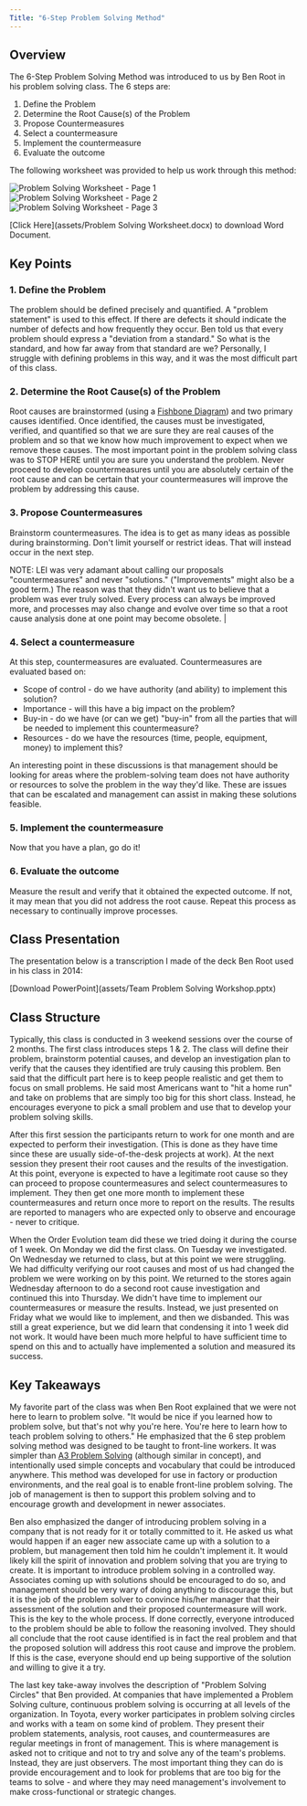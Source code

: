 ```yaml
---
Title: "6-Step Problem Solving Method"
---
```


## Overview

The 6-Step Problem Solving Method was introduced to us by Ben Root in his problem solving class.  The 6 steps are:

1. Define the Problem
2. Determine the Root Cause(s) of the Problem
3. Propose Countermeasures
4. Select a countermeasure
5. Implement the countermeasure
6. Evaluate the outcome

The following worksheet was provided to help us work through this method:

![Problem Solving Worksheet - Page 1](assets/problem-solving-worksheet-page1.png)
![Problem Solving Worksheet - Page 2](assets/problem-solving-worksheet-page2.png)
![Problem Solving Worksheet - Page 3](assets/problem-solving-worksheet-page3.png)

[Click Here](assets/Problem Solving Worksheet.docx) to download Word Document.

## Key Points


### 1. Define the Problem

The problem should be defined precisely and quantified. A "problem statement" is used to this effect. If there are defects it should indicate the number of defects and how frequently they occur. Ben told us that every problem should express a "deviation from a standard." So what is the standard, and how far away from that standard are we? Personally, I struggle with defining problems in this way, and it was the most difficult part of this class.

### 2. Determine the Root Cause(s) of the Problem

Root causes are brainstormed (using a [Fishbone Diagram](fishbone-diagram)) and two primary causes identified. Once identified, the causes must be investigated, verified, and quantified so that we are sure they are real causes of the problem and so that we know how much improvement to expect when we remove these causes. The most important point in the problem solving class was to STOP HERE until you are sure you understand the problem. Never proceed to develop countermeasures until you are absolutely certain of the root cause and can be certain that your countermeasures will improve the problem by addressing this cause.

### 3. Propose Countermeasures

Brainstorm countermeasures. The idea is to get as many ideas as possible during brainstorming. Don't limit yourself or restrict ideas. That will instead occur in the next step.

NOTE: LEI was very adamant about calling our proposals "countermeasures" and never "solutions." ("Improvements" might also be a good term.) The reason was that they didn't want us to believe that a problem was ever truly solved. Every process can always be improved more, and processes may also change and evolve over time so that a root cause analysis done at one point may become obsolete. |

### 4. Select a countermeasure

 At this step, countermeasures are evaluated. Countermeasures are evaluated based on:

* Scope of control - do we have authority (and ability) to implement this solution?
* Importance - will this have a big impact on the problem?
* Buy-in - do we have (or can we get) "buy-in" from all the parties that will be needed to implement this countermeasure?
* Resources - do we have the resources (time, people, equipment, money) to implement this?

An interesting point in these discussions is that management should be looking for areas where the problem-solving team does not have authority or resources to solve the problem in the way they'd like. These are issues that can be escalated and management can assist in making these solutions feasible.

### 5. Implement the countermeasure

Now that you have a plan, go do it!

### 6. Evaluate the outcome

Measure the result and verify that it obtained the expected outcome. If not, it may mean that you did not address the root cause. Repeat this process as necessary to continually improve processes.

## Class Presentation

The presentation below is a transcription I made of the deck Ben Root used in his class in 2014:

[Download PowerPoint](assets/Team Problem Solving Workshop.pptx)

## Class Structure

Typically, this class is conducted in 3 weekend sessions over the course of 2 months.  The first class introduces steps 1 & 2.  The class will define their problem, brainstorm potential causes, and develop an investigation plan to verify that the causes they identified are truly causing this problem.  Ben said that the difficult part here is to keep people realistic and get them to focus on small problems.  He said most Americans want to "hit a home run" and take on problems that are simply too big for this short class.  Instead, he encourages everyone to pick a small problem and use that to develop your problem solving skills.

After this first session the participants return to work for one month and are expected to perform their investigation.  (This is done as they have time since these are usually side-of-the-desk projects at work).  At the next session they present their root causes and the results of the investigation.  At this point, everyone is expected to have a legitimate root cause so they can proceed to propose countermeasures and select countermeasures to implement.  They then get one more month to implement these countermeasures and return once more to report on the results.  The results are reported to managers who are expected only to observe and encourage - never to critique.

When the Order Evolution team did these we tried doing it during the course of 1 week.  On Monday we did the first class.  On Tuesday we investigated.  On Wednesday we returned to class, but at this point we were struggling.  We had difficulty verifying our root causes and most of us had changed the problem we were working on by this point.  We returned to the stores again Wednesday afternoon to do a second root cause investigation and continued this into Thursday.  We didn't have time to implement our countermeasures or measure the results.  Instead, we just presented on Friday what we would like to implement, and then we disbanded.  This was still a great experience, but we did learn that condensing it into 1 week did not work.  It would have been much more helpful to have sufficient time to spend on this and to actually have implemented a solution and measured its success.

## Key Takeaways

My favorite part of the class was when Ben Root explained that we were not here to learn to problem solve.  "It would be nice if you learned how to problem solve, but that's not why you're here.  You're here to learn how to teach problem solving to others."  He emphasized that the 6 step problem solving method was designed to be taught to front-line workers.  It was simpler than [A3 Problem Solving](a3-problem-solving) (although similar in concept), and intentionally used simple concepts and vocabulary that could be introduced anywhere.  This method was developed for use in factory or production environments, and the real goal is to enable front-line problem solving.  The job of management is then to support this problem solving and to encourage growth and development in newer associates.

Ben also emphasized the danger of introducing problem solving in a company that is not ready for it or totally committed to it.  He asked us what would happen if an eager new associate came up with a solution to a problem, but management then told him he couldn't implement it.  It would likely kill the spirit of innovation and problem solving that you are trying to create.  It is important to introduce problem solving in a controlled way.  Associates coming up with solutions should be encouraged to do so, and management should be very wary of doing anything to discourage this, but it is the job of the problem solver to convince his/her manager that their assessment of the solution and their proposed countermeasure will work.  This is the key to the whole process.  If done correctly, everyone introduced to the problem should be able to follow the reasoning involved.  They should all conclude that the root cause identified is in fact the real problem and that the proposed solution will address this root cause and improve the problem.  If this is the case, everyone should end up being supportive of the solution and willing to give it a try.

The last key take-away involves the description of "Problem Solving Circles" that Ben provided.  At companies that have implemented a Problem Solving culture, continuous problem solving is occurring at all levels of the organization.  In Toyota, every worker participates in problem solving circles and works with a team on some kind of problem.  They present their problem statements, analysis, root causes, and countermeasures are regular meetings in front of management.  This is where management is asked not to critique and not to try and solve any of the team's problems.  Instead, they are just observers.  The most important thing they can do is provide encouragement and to look for problems that are too big for the teams to solve - and where they may need management's involvement to make cross-functional or strategic changes.
